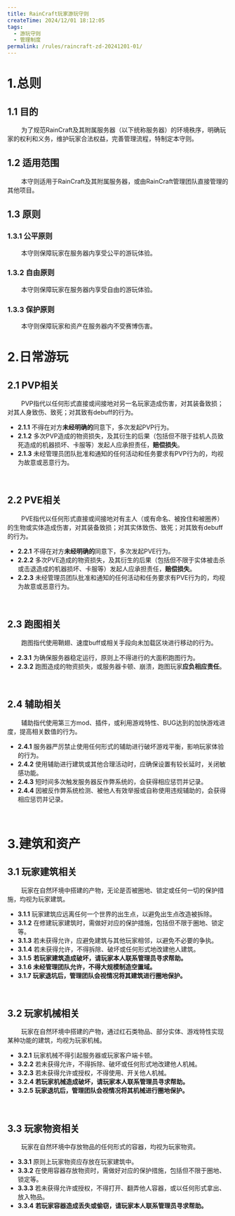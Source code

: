 ```yaml
---
title: RainCraft玩家游玩守则
createTime: 2024/12/01 18:12:05
tags:
  - 游玩守则
  - 管理制度
permalink: /rules/raincraft-zd-20241201-01/
---
```


# 1.总则

## 1.1 目的

&nbsp;       为了规范RainCraft及其附属服务器（以下统称服务器）的环境秩序，明确玩家的权利和义务，维护玩家合法权益，完善管理流程，特制定本守则。

## 1.2 适用范围

&nbsp;       本守则适用于RainCraft及其附属服务器，或由RainCraft管理团队直接管理的其他项目。

## 1.3 原则

### 1.3.1 公平原则

&nbsp;       本守则保障玩家在服务器内享受公平的游玩体验。

### 1.3.2 自由原则

&nbsp;       本守则保障玩家在服务器内享受自由的游玩体验。

### 1.3.3 保护原则

&nbsp;       本守则保障玩家和资产在服务器内不受赛博伤害。

# 2.日常游玩

## 2.1 PVP相关

&nbsp;       PVP指代以任何形式直接或间接地对另一名玩家造成伤害，对其装备致损；对其人身致伤、致死；对其致有debuff的行为。

- **2.1.1** 不得在对方**未经明确的**同意下，多次发起PVP行为。
- **2.1.2** 多次PVP造成的物资损失，及其衍生的后果（包括但不限于挂机人员致死造成的机器损坏、卡服等）发起人应承担责任，**赔偿损失**。
- **2.1.3** 未经管理员团队批准和通知的任何活动和任务要求有PVP行为的，均视为故意或恶意行为。

&nbsp;

## 2.2 PVE相关

&nbsp;       PVE指代以任何形式直接或间接地对有主人（或有命名、被拴住和被圈养）的生物或实体造成伤害，对其装备致损；对其实体致伤、致死；对其致有debuff的行为。

- **2.2.1** 不得在对方**未经明确的**同意下，多次发起PVE行为。
- **2.2.2** 多次PVE造成的物资损失，及其衍生的后果（包括但不限于实体被击杀或击退造成的机器损坏、卡服等）发起人应承担责任，**赔偿损失**。
- **2.2.3** 未经管理员团队批准和通知的任何活动和任务要求有PVE行为的，均视为故意或恶意行为。

&nbsp;

## 2.3 跑图相关

&nbsp;       跑图指代使用鞘翅、速度buff或相关手段向未加载区块进行移动的行为。

- **2.3.1** 为确保服务器稳定运行，原则上不得进行的大面积跑图行为。
- **2.3.2** 跑图造成的物资损失，或服务器卡顿、崩溃，跑图玩家**应负相应责任**。

&nbsp;

## 2.4 辅助相关

&nbsp;       辅助指代使用第三方mod、插件，或利用游戏特性、BUG达到的加快游戏进度，提高相关数值的行为。

- **2.4.1** 服务器严厉禁止使用任何形式的辅助进行破坏游戏平衡，影响玩家体验的行为。
- **2.4.2** 使用辅助进行建筑或其他合理活动时，应确保设置有较长延时，关闭敏感功能。
- **2.4.3** 短时间多次触发服务器反作弊系统的，会获得相应惩罚并记录。
- **2.4.4** 因被反作弊系统检测、被他人有效举报或自称使用违规辅助的，会获得相应惩罚并记录。

&nbsp;

# 3.建筑和资产

## 3.1 玩家建筑相关

&nbsp;       玩家在自然环境中搭建的产物，无论是否被圈地、锁定或任何一切的保护措施，均视为玩家建筑。

- **3.1.1** 玩家建筑应远离任何一个世界的出生点，以避免出生点改造被拆除。
- **3.1.2** 在修建玩家建筑时，需做好对应的保护措施，包括但不限于圈地、锁定等。
- **3.1.3** 若未获得允许，应避免建筑与其他玩家相邻，以避免不必要的争执。
- **3.1.4** 若未获得允许，不得拆除、破坏或任何形式地改建他人建筑。
- **3.1.5** **若玩家建筑造成破坏，请玩家本人联系管理员寻求帮助。**
- **3.1.6 未经管理团队允许，不得大规模制造空置域。**
- **3.1.7 玩家退坑后，管理团队会视情况将其建筑进行圈地保护。**

&nbsp;

## 3.2 玩家机械相关

&nbsp;       玩家在自然环境中搭建的产物，通过红石类物品、部分实体、游戏特性实现某种功能的建筑，均视为玩家机械。

- **3.2.1** 玩家机械不得引起服务器或玩家客户端卡顿。
- **3.2.2** 若未获得允许，不得拆除、破坏或任何形式地改建他人机械。
- **3.2.3** 若未获得允许或授权，不得使用、开关他人机械。
- **3.2.4 若玩家机械造成破坏，请玩家本人联系管理员寻求帮助。**
- **3.2.5 玩家退坑后，管理团队会视情况将其机械进行圈地保护。**

&nbsp;

## 3.3 玩家物资相关

&nbsp;       玩家在自然环境中存放物品的任何形式的容器，均视为玩家物资。

- **3.3.1** 原则上玩家物资应存放在玩家建筑中。
- **3.3.2** 在使用容器存放物资时，需做好对应的保护措施，包括但不限于圈地、锁定等。
- **3.3.3** 若未获得允许或授权，不得打开、翻弄他人容器，或以任何形式拿出、放入物品。
- **3.3.4** **若玩家容器造成丢失或偷窃，请玩家本人联系管理员寻求帮助。**

&nbsp;